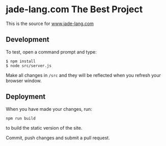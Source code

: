 # jade-lang.com The Best Project

This is the source for www.jade-lang.com

## Development

To test, open a command prompt and type:

```
$ npm install
$ node src/server.js
```

Make all changes in `/src` and they will be reflected when you refresh your browser window.

## Deployment

When you have made your changes, run:

```
npm run build
```

to build the static version of the site.

Commit, push changes and submit a pull request.
